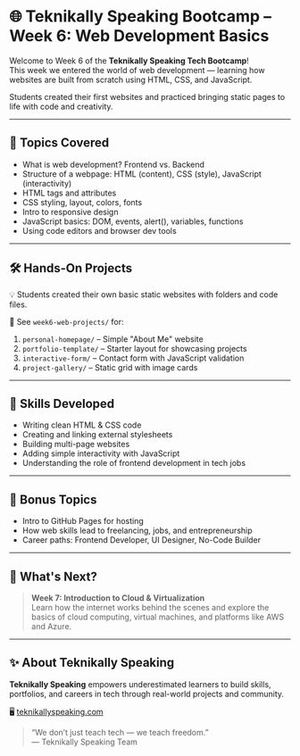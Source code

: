 
# 🌐 Teknikally Speaking Bootcamp – Week 6: Web Development Basics

Welcome to Week 6 of the **Teknikally Speaking Tech Bootcamp**!  
This week we entered the world of web development — learning how websites are built from scratch using HTML, CSS, and JavaScript.

Students created their first websites and practiced bringing static pages to life with code and creativity.

---

## 📘 Topics Covered

- What is web development? Frontend vs. Backend  
- Structure of a webpage: HTML (content), CSS (style), JavaScript (interactivity)  
- HTML tags and attributes  
- CSS styling, layout, colors, fonts  
- Intro to responsive design  
- JavaScript basics: DOM, events, alert(), variables, functions  
- Using code editors and browser dev tools

---

## 🛠️ Hands-On Projects

💡 Students created their own basic static websites with folders and code files.

📂 See `week6-web-projects/` for:

1. `personal-homepage/` – Simple "About Me" website  
2. `portfolio-template/` – Starter layout for showcasing projects  
3. `interactive-form/` – Contact form with JavaScript validation  
4. `project-gallery/` – Static grid with image cards

---

## 🧠 Skills Developed

- Writing clean HTML & CSS code  
- Creating and linking external stylesheets  
- Building multi-page websites  
- Adding simple interactivity with JavaScript  
- Understanding the role of frontend development in tech jobs

---

## 💬 Bonus Topics

- Intro to GitHub Pages for hosting  
- How web skills lead to freelancing, jobs, and entrepreneurship  
- Career paths: Frontend Developer, UI Designer, No-Code Builder

---

## 📍 What's Next?

> **Week 7: Introduction to Cloud & Virtualization**  
> Learn how the internet works behind the scenes and explore the basics of cloud computing, virtual machines, and platforms like AWS and Azure.

---

## ✨ About Teknikally Speaking

**Teknikally Speaking** empowers underestimated learners to build skills, portfolios, and careers in tech through real-world projects and community.

🖥️ [teknikallyspeaking.com](https://teknikallyspeaking.com)

> “We don’t just teach tech — we teach freedom.”  
> — Teknikally Speaking Team
